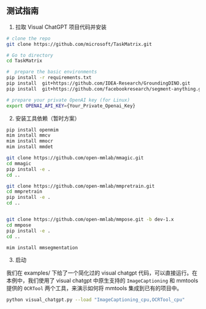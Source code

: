 ## 测试指南

1. 拉取 Visual ChatGPT 项目代码并安装

```bash
# clone the repo
git clone https://github.com/microsoft/TaskMatrix.git

# Go to directory
cd TaskMatrix

#  prepare the basic environments
pip install -r requirements.txt
pip install  git+https://github.com/IDEA-Research/GroundingDINO.git
pip install  git+https://github.com/facebookresearch/segment-anything.git

# prepare your private OpenAI key (for Linux)
export OPENAI_API_KEY={Your_Private_Openai_Key}

```

2. 安装工具依赖（暂时方案）

```bash
pip install openmim
mim install mmcv
mim install mmocr
mim install mmdet

git clone https://github.com/open-mmlab/mmagic.git
cd mmagic
pip install -e .
cd ..

git clone https://github.com/open-mmlab/mmpretrain.git
cd mmpretrain
pip install -e .
cd ..


git clone https://github.com/open-mmlab/mmpose.git -b dev-1.x
cd mmpose
pip install -e .
cd ..

mim install mmsegmentation
```

3. 启动

我们在 examples/ 下给了一个简化过的 visual chatgpt 代码，可以直接运行。在本例中，我们使用了 visual chatgpt 中原生支持的 `ImageCaptioning` 和 mmtools 提供的 `OCRTool` 两个工具，来演示如何将 mmtools 集成到已有的项目中。

```bash
python visual_chatgpt.py --load "ImageCaptioning_cpu,OCRTool_cpu"
```
